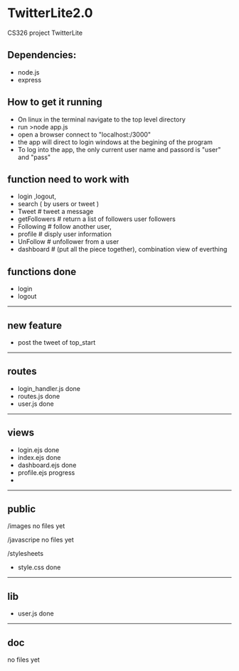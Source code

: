 TwitterLite2.0
===========

CS326 project TwitterLite

## Dependencies:

* node.js
* express

## How to get it running

* On linux in the terminal navigate to the top level directory
* run >node app.js
* open a browser connect to "localhost:/3000"
* the app will direct to login windows at the begining of the program
* To log into the app, the only current user name and passord is "user" and "pass"

## function need to work with
* login ,logout, 
* search ( by users or tweet )
* Tweet                        #  tweet a message            
* getFollowers                 #  return a list of followers user followers
* Following                    #  follow another user, 
* profile                      #  disply user information 
* UnFollow					   #  unfollower from a user
* dashboard                    #  (put all the piece together), combination view of everthing


## functions done
* login 
* logout

----------------------------------------------------
## new feature 
* post the tweet of top_start 

----------------------------------------------------

## routes
* login_handler.js      done
* routes.js             done
* user.js               done

----------------------------------------------------

## views
* login.ejs             done
* index.ejs             done
* dashboard.ejs         done
* profile.ejs           progress
* 

----------------------------------------------------

## public 
/images
no files yet

/javascripe
no files yet

/stylesheets
* style.css            done

-------------------------------------------------------

## lib
* user.js              done

_______________________________________________________

##  doc 
no files yet






















